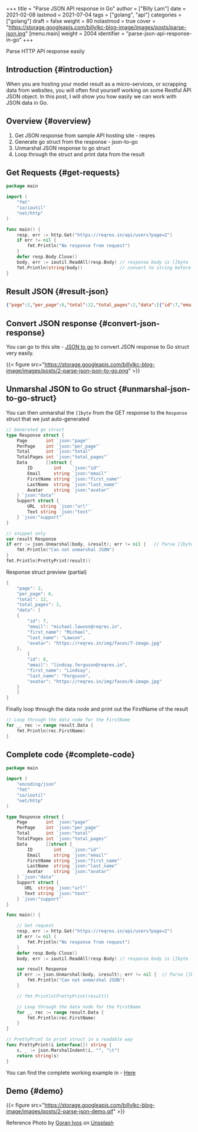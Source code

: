 +++
title = "Parse JSON API response in Go"
author = ["Billy Lam"]
date = 2021-02-08
lastmod = 2021-07-04
tags = ["golang", "api"]
categories = ["golang"]
draft = false
weight = 80
nolastmod = true
cover = "https://storage.googleapis.com/billylkc-blog-image/images/posts/parse-json.jpg"
[menu.main]
  weight = 2004
  identifier = "parse-json-api-response-in-go"
+++

Parse HTTP API response easily

<!--more-->


## Introduction {#introduction}

When you are hosting your model result as a micro-services, or scrapping data from websites, you will often find yourself working on some Restful API JSON object. In this post, I will show you how easily we can work with JSON data in Go.


## Overview {#overview}

1.  Get JSON response from sample API hosting site - reqres
2.  Generate go struct from the response - json-to-go
3.  Unmarshal JSON response to go struct
4.  Loop through the struct and print data from the result


## Get Requests {#get-requests}

```go
package main

import (
    "fmt"
    "io/ioutil"
    "net/http"
)

func main() {
    resp, err := http.Get("https://reqres.in/api/users?page=2")
    if err != nil {
	    fmt.Println("No response from request")
    }
    defer resp.Body.Close()
    body, err := ioutil.ReadAll(resp.Body) // response body is []byte
    fmt.Println(string(body))              // convert to string before print
}
```


## Result JSON {#result-json}

```json
{"page":2,"per_page":6,"total":12,"total_pages":2,"data":[{"id":7,"email":"michael.lawson@reqres.in","first_name":"Michael","last_name":"Lawson","avatar":"https://reqres.in/img/faces/7-image.jpg"},{"id":8,"email":"lindsay.ferguson@reqres.in","first_name":"Lindsay","last_name":"Ferguson","avatar":"https://reqres.in/img/faces/8-image.jpg"},{"id":9,"email":"tobias.funke@reqres.in","first_name":"Tobias","last_name":"Funke","avatar":"https://reqres.in/img/faces/9-image.jpg"},{"id":10,"email":"byron.fields@reqres.in","first_name":"Byron","last_name":"Fields","avatar":"https://reqres.in/img/faces/10-image.jpg"},{"id":11,"email":"george.edwards@reqres.in","first_name":"George","last_name":"Edwards","avatar":"https://reqres.in/img/faces/11-image.jpg"},{"id":12,"email":"rachel.howell@reqres.in","first_name":"Rachel","last_name":"Howell","avatar":"https://reqres.in/img/faces/12-image.jpg"}],"support":{"url":"https://reqres.in/#support-heading","text":"To keep ReqRes free, contributions towards server costs are appreciated!"}}
```


## Convert JSON response {#convert-json-response}

You can go to this site - [JSON to go](https://mholt.github.io/json-to-go/) to convert JSON response to Go struct very easily.

{{< figure src="https://storage.googleapis.com/billylkc-blog-image/images/posts/2-parse-json-json-to-go.png" >}}


## Unmarshal JSON to Go struct {#unmarshal-json-to-go-struct}

You can then unmarshal the `[]byte` from the GET response to the `Response` struct that we just auto-generated

```go
// Generated go struct
type Response struct {
    Page       int `json:"page"`
    PerPage    int `json:"per_page"`
    Total      int `json:"total"`
    TotalPages int `json:"total_pages"`
    Data       []struct {
	    ID        int    `json:"id"`
	    Email     string `json:"email"`
	    FirstName string `json:"first_name"`
	    LastName  string `json:"last_name"`
	    Avatar    string `json:"avatar"`
    } `json:"data"`
    Support struct {
	    URL  string `json:"url"`
	    Text string `json:"text"`
    } `json:"support"`
}

// snippet only
var result Response
if err := json.Unmarshal(body, &result); err != nil {   // Parse []byte to go struct pointer
	fmt.Println("Can not unmarshal JSON")
}
fmt.Println(PrettyPrint(result))
```

Response struct preview (partial)

```go
{
    "page": 2,
    "per_page": 6,
    "total": 12,
    "total_pages": 2,
    "data": [
	{
	    "id": 7,
		"email": "michael.lawson@reqres.in",
		"first_name": "Michael",
		"last_name": "Lawson",
		"avatar": "https://reqres.in/img/faces/7-image.jpg"
	},
	    {
	    "id": 8,
		"email": "lindsay.ferguson@reqres.in",
		"first_name": "Lindsay",
		"last_name": "Ferguson",
		"avatar": "https://reqres.in/img/faces/8-image.jpg"
	}
    ]
}
```

Finally loop through the data node and print out the FirstName of the result

```go
// Loop through the data node for the FirstName
for _, rec := range result.Data {
    fmt.Println(rec.FirstName)
}
```


## Complete code {#complete-code}

```go
package main

import (
    "encoding/json"
    "fmt"
    "io/ioutil"
    "net/http"
)

type Response struct {
    Page       int `json:"page"`
    PerPage    int `json:"per_page"`
    Total      int `json:"total"`
    TotalPages int `json:"total_pages"`
    Data       []struct {
	    ID        int    `json:"id"`
	    Email     string `json:"email"`
	    FirstName string `json:"first_name"`
	    LastName  string `json:"last_name"`
	    Avatar    string `json:"avatar"`
    } `json:"data"`
    Support struct {
	   URL  string `json:"url"`
	   Text string `json:"text"`
    } `json:"support"`
}

func main() {

    // Get request
    resp, err := http.Get("https://reqres.in/api/users?page=2")
    if err != nil {
	    fmt.Println("No response from request")
    }
    defer resp.Body.Close()
    body, err := ioutil.ReadAll(resp.Body) // response body is []byte

    var result Response
    if err := json.Unmarshal(body, &result); err != nil {  // Parse []byte to the go struct pointer
	    fmt.Println("Can not unmarshal JSON")
    }

    // fmt.Println(PrettyPrint(result))

    // Loop through the data node for the FirstName
    for _, rec := range result.Data {
	    fmt.Println(rec.FirstName)
    }
}

// PrettyPrint to print struct in a readable way
func PrettyPrint(i interface{}) string {
    s, _ := json.MarshalIndent(i, "", "\t")
    return string(s)
}
```

You can find the complete working example in - [Here](https://github.com/billylkc/blogposts/blob/1%5Fjson%5Fapi/main.go)


## Demo {#demo}

{{< figure src="https://storage.googleapis.com/billylkc-blog-image/images/posts/2-parse-json-demo.gif" >}}

Reference Photo by [Goran Ivos](<https://unsplash.com/@goran%5Fivos?utm%5Fsource=unsplash&utm%5Fmedium=referral&utm%5Fcontent=creditCopyText>) on [Unsplash](<https://unsplash.com/s/photos/programming?utm%5Fsource=unsplash&utm%5Fmedium=referral&utm%5Fcontent=creditCopyText>)
